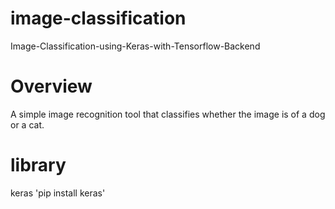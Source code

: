 # image-classification
Image-Classification-using-Keras-with-Tensorflow-Backend
# Overview
A simple image recognition tool that classifies whether the image is of a dog or a cat.
# library 
keras
'pip install keras'

